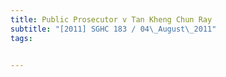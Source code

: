 ```yaml
---
title: Public Prosecutor v Tan Kheng Chun Ray 
subtitle: "[2011] SGHC 183 / 04\_August\_2011"
tags:


---
```



